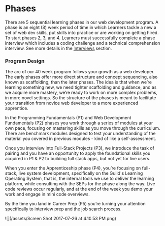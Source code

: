 # Phases

There are 5 sequential learning phases in our web development program. A phase is an eight \(8\) week period of time in which Learners tackle a new a set of web dev skills, put skills into practice or are working on getting hired. To start phases 2, 3, and 4, Learners must successfully complete a phase interview which includes a coding challenge and a technical comprehension interview. See more details in the [Interviews](./Interviews) section.

### Program Design

The arc of our 40 week program follows your growth as a web developer. The early phases offer more direct structure and concept sequencing, also known as scaffolding, than the later phases. The idea is that when we’re learning something new, we need tighter scaffolding and guidance, and as we acquire more mastery, we’re ready to work on more complex problems, in more novel settings. So the structure of the phases is meant to facilitate your transition from novice web developer to a more experienced apprentice.

In the Programming Fundamentals \(P1\) and Web Development Fundamentals \(P2\) phases you work through a series of modules at your own pace, focusing on mastering skills as you move through the curriculum. There are benchmark modules designed to test your understanding of the material you covered in previous modules - kind of like a self-assessment.

Once you interview into Full-Stack Projects \(P3\), we introduce the task of pairing and you have an opportunity to apply the foundational skills you acquired in P1 & P2 to building full stack apps, but not yet for live users.

When you enter the Apprenticeship phase \(P4\), you’re focusing on full-stack, live system development, specifically on the Guild's Learning Operating System, that is, the internal tools we use to deliver the learning platform, while consulting with the SEPs for the phase along the way. Live code reviews occur regularly, and at the end of the week you demo your work and engage in mini code overviews. 

By the time you land in Career Prep \(P5\) you’re turning your attention specifically to interview prep and the job search process.

![](/assets/Screen Shot 2017-07-26 at 4.10.53 PM.png)

## 




